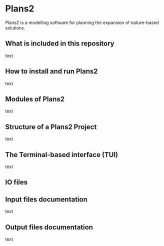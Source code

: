 # Plans2

Plans2 is a modelling software for planning the expansion of nature-based solutions. 

## What is included in this repository

text

## How to install and run Plans2

text

## Modules of Plans2

text

## Structure of a Plans2 Project

text

## The Terminal-based interface (TUI)

text

## IO files


## Input files documentation

text

## Output files documentation

text

##
